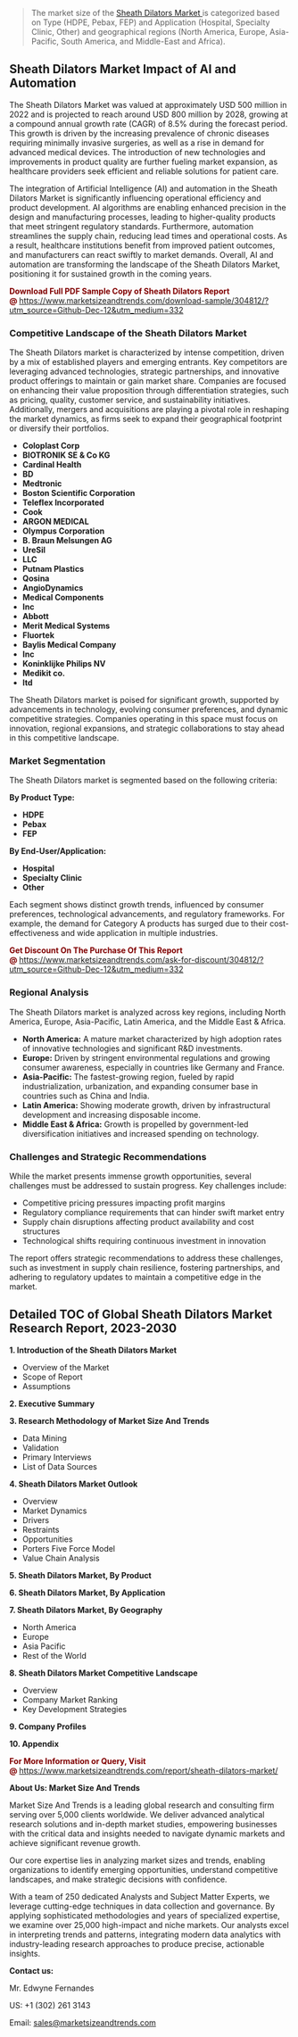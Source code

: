 <blockquote><p>The market size of the <a href="https://www.marketsizeandtrends.com/download-sample/304812/?utm_source=Github-Dec-12&amp;utm_medium=332" target="_blank">Sheath Dilators Market </a>is categorized based on Type (HDPE, Pebax, FEP) and Application (Hospital, Specialty Clinic, Other) and geographical regions (North America, Europe, Asia-Pacific, South America, and Middle-East and Africa).</p></blockquote><p><h2>Sheath Dilators Market Impact of AI and Automation</h2><p>The Sheath Dilators Market was valued at approximately USD 500 million in 2022 and is projected to reach around USD 800 million by 2028, growing at a compound annual growth rate (CAGR) of 8.5% during the forecast period. This growth is driven by the increasing prevalence of chronic diseases requiring minimally invasive surgeries, as well as a rise in demand for advanced medical devices. The introduction of new technologies and improvements in product quality are further fueling market expansion, as healthcare providers seek efficient and reliable solutions for patient care.</p><p>The integration of Artificial Intelligence (AI) and automation in the Sheath Dilators Market is significantly influencing operational efficiency and product development. AI algorithms are enabling enhanced precision in the design and manufacturing processes, leading to higher-quality products that meet stringent regulatory standards. Furthermore, automation streamlines the supply chain, reducing lead times and operational costs. As a result, healthcare institutions benefit from improved patient outcomes, and manufacturers can react swiftly to market demands. Overall, AI and automation are transforming the landscape of the Sheath Dilators Market, positioning it for sustained growth in the coming years.</p></p><p><strong><span style="color: #800000;">Download Full PDF Sample Copy of Sheath Dilators Report @</span>&nbsp;</strong><a href="https://www.marketsizeandtrends.com/download-sample/304812/?utm_source=Github-Dec-12&amp;utm_medium=332">https://www.marketsizeandtrends.com/download-sample/304812/?utm_source=Github-Dec-12&amp;utm_medium=332</a></p><h3>Competitive Landscape of the Sheath Dilators Market</h3><p>The Sheath Dilators market is characterized by intense competition, driven by a mix of established players and emerging entrants. Key competitors are leveraging advanced technologies, strategic partnerships, and innovative product offerings to maintain or gain market share. Companies are focused on enhancing their value proposition through differentiation strategies, such as pricing, quality, customer service, and sustainability initiatives. Additionally, mergers and acquisitions are playing a pivotal role in reshaping the market dynamics, as firms seek to expand their geographical footprint or diversify their portfolios.</p><p><strong><p><ul><li>Coloplast Corp </li><li> BIOTRONIK SE & Co KG </li><li> Cardinal Health </li><li> BD </li><li> Medtronic </li><li> Boston Scientific Corporation </li><li> Teleflex Incorporated </li><li> Cook </li><li> ARGON MEDICAL </li><li> Olympus Corporation </li><li> B. Braun Melsungen AG </li><li> UreSil </li><li> LLC </li><li> Putnam Plastics </li><li> Qosina </li><li> AngioDynamics </li><li> Medical Components </li><li> Inc </li><li> Abbott </li><li> Merit Medical Systems </li><li> Fluortek </li><li> Baylis Medical Company </li><li> Inc </li><li> Koninklijke Philips NV </li><li> Medikit co. </li><li> ltd</p></li></ul></p></strong></p><p>The Sheath Dilators market is poised for significant growth, supported by advancements in technology, evolving consumer preferences, and dynamic competitive strategies. Companies operating in this space must focus on innovation, regional expansions, and strategic collaborations to stay ahead in this competitive landscape.</p><h3>Market Segmentation</h3><p>The Sheath Dilators market is segmented based on the following criteria:</p><p><strong>By Product Type:</strong></p><p><strong><p><ul><li>HDPE </li><li> Pebax </li><li> FEP</p></li></ul></p></strong></p><p><strong>By End-User/Application:</strong></p><p><strong><p><ul><li>Hospital </li><li> Specialty Clinic </li><li> Other</p></li></ul></p></strong></p><p>Each segment shows distinct growth trends, influenced by consumer preferences, technological advancements, and regulatory frameworks. For example, the demand for Category A products has surged due to their cost-effectiveness and wide application in multiple industries.</p><p><strong><span style="color: #800000;">Get Discount On The Purchase Of This Report @&nbsp;</span></strong><a href="https://www.marketsizeandtrends.com/ask-for-discount/304812/?utm_source=Github-Dec-12&amp;utm_medium=332">https://www.marketsizeandtrends.com/ask-for-discount/304812/?utm_source=Github-Dec-12&amp;utm_medium=332</a></p><h3>Regional Analysis</h3><p>The Sheath Dilators market is analyzed across key regions, including North America, Europe, Asia-Pacific, Latin America, and the Middle East &amp; Africa.</p><ul><li><strong>North America:</strong> A mature market characterized by high adoption rates of innovative technologies and significant R&amp;D investments.</li><li><strong>Europe:</strong> Driven by stringent environmental regulations and growing consumer awareness, especially in countries like Germany and France.</li><li><strong>Asia-Pacific:</strong> The fastest-growing region, fueled by rapid industrialization, urbanization, and expanding consumer base in countries such as China and India.</li><li><strong>Latin America:</strong> Showing moderate growth, driven by infrastructural development and increasing disposable income.</li><li><strong>Middle East &amp; Africa:</strong> Growth is propelled by government-led diversification initiatives and increased spending on technology.</li></ul><h3>Challenges and Strategic Recommendations</h3><p>While the market presents immense growth opportunities, several challenges must be addressed to sustain progress. Key challenges include:</p><ul><li>Competitive pricing pressures impacting profit margins</li><li>Regulatory compliance requirements that can hinder swift market entry</li><li>Supply chain disruptions affecting product availability and cost structures</li><li>Technological shifts requiring continuous investment in innovation</li></ul><p>The report offers strategic recommendations to address these challenges, such as investment in supply chain resilience, fostering partnerships, and adhering to regulatory updates to maintain a competitive edge in the market.</p><h2>Detailed TOC of Global Sheath Dilators Market Research Report, 2023-2030</h2><p><strong>1. Introduction of the Sheath Dilators Market</strong></p><ul><li>Overview of the Market</li><li>Scope of Report</li><li>Assumptions&nbsp;</li></ul><p><strong>2. Executive Summary</strong></p><p><strong>3. Research Methodology of <strong>Market Size And Trends</strong></strong></p><ul><li>Data Mining</li><li>Validation</li><li>Primary Interviews</li><li>List of Data Sources&nbsp;</li></ul><p><strong>4. Sheath Dilators Market Outlook</strong></p><ul><li>Overview</li><li>Market Dynamics</li><li>Drivers</li><li>Restraints</li><li>Opportunities</li><li>Porters Five Force Model</li><li>Value Chain Analysis&nbsp;</li></ul><p><strong>5. Sheath Dilators Market, By Product</strong></p><p><strong>6. Sheath Dilators Market, By Application</strong></p><p><strong>7. Sheath Dilators Market, By Geography</strong></p><ul><li>North America</li><li>Europe</li><li>Asia Pacific</li><li>Rest of the World&nbsp;</li></ul><p><strong>8. Sheath Dilators Market Competitive Landscape</strong></p><ul><li>Overview</li><li>Company Market Ranking</li><li>Key Development Strategies&nbsp;</li></ul><p><strong>9. Company Profiles</strong></p><p><strong>10. Appendix</strong></p><p><strong><span style="color: #800000;">For More Information or Query, Visit @&nbsp;</span></strong><a href="https://www.marketsizeandtrends.com/report/sheath-dilators-market/">https://www.marketsizeandtrends.com/report/sheath-dilators-market/</a></p><p></p><p><strong>About Us:&nbsp;Market Size And Trends</strong></p><p>Market Size And Trends&nbsp;is a leading global research and consulting firm serving over 5,000 clients worldwide. We deliver advanced analytical research solutions and in-depth market studies, empowering businesses with the critical data and insights needed to navigate dynamic markets and achieve significant revenue growth.</p><p>Our core expertise lies in analyzing market sizes and trends, enabling organizations to identify emerging opportunities, understand competitive landscapes, and make strategic decisions with confidence.</p><p>With a team of 250 dedicated Analysts and Subject Matter Experts, we leverage cutting-edge techniques in data collection and governance. By applying sophisticated methodologies and years of specialized expertise, we examine over 25,000 high-impact and niche markets. Our analysts excel in interpreting trends and patterns, integrating modern data analytics with industry-leading research approaches to produce precise, actionable insights.</p><p><strong>Contact us:</strong></p><p>Mr. Edwyne Fernandes</p><p>US: +1 (302) 261 3143</p><p>Email: <a href="mailto:sales@marketsizeandtrends.com">sales@marketsizeandtrends.com</a>&nbsp;</p>
